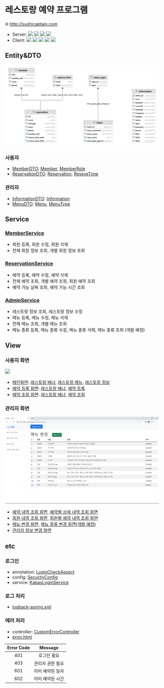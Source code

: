# 레스토랑 예약 프로그램
:globe_with_meridians: http://sushicaptain.com
- Server:
  ![](https://img.shields.io/badge/Java-007396?style=flat-square&logo=java&logoColor=white)
  ![](https://img.shields.io/badge/Spring-6DB33F?style=flat-square&logo=spring&logoColor=white)
  ![](https://img.shields.io/badge/MariaDB-003545?style=flat-square&logo=mariadb&logoColor=white)
  ![](https://img.shields.io/badge/Amazon_EC2-FF9900?style=flat-square&logo=amazonaws&logoColor=white)
- Client:
  ![](https://img.shields.io/badge/HTML5-E34F26?style=flat-square&logo=html5&logoColor=white)
  ![](https://img.shields.io/badge/CSS3-1572B6?style=flat-square&logo=css3&logoColor=white)
  ![](https://img.shields.io/badge/JavaScript-F7DF1E?style=flat-square&logo=javascript&logoColor=white)
  ![](https://img.shields.io/badge/Bootstrap-7952B3?style=flat-square&logo=bootstrap&logoColor=white)
  ![](https://img.shields.io/badge/Thymeleaf-005F0F?style=flat-square&logo=thymeleaf&logoColor=white)


## Entity&DTO
![](/readmeImg/erd.png)
### 사용자
- [MemberDTO](/src/main/java/com/example/sushi/dto/user/MemberDTO.java):
  [Member](/src/main/java/com/example/sushi/entity/user/Member.java),
  [MemberRole](/src/main/java/com/example/sushi/entity/user/MemberRole.java)
- [ReservationDTO](/src/main/java/com/example/sushi/dto/user/ReservationDTO.java):
  [Reservation](/src/main/java/com/example/sushi/entity/user/Reservation.java),
  [ReseveTime](/src/main/java/com/example/sushi/entity/user/ReserveTime.java)
    
### 관리자
- [InformationDTO](/src/main/java/com/example/sushi/dto/admin/InformationDTO.java):
  [Information](/src/main/java/com/example/sushi/entity/admin/Information.java)
- [MenuDTO](/src/main/java/com/example/sushi/dto/admin/MenuDTO.java):
  [Menu](/src/main/java/com/example/sushi/entity/admin/Menu.java),
  [MenuType](/src/main/java/com/example/sushi/entity/admin/MenuType.java)

## Service
### [MemberService](/src/main/java/com/example/sushi/service/MemberServiceImpl.java)
- 회원 등록, 회원 수정, 회원 삭제
- 전체 회원 정보 조회, 개별 회원 정보 조회
### [ReservationService](/src/main/java/com/example/sushi/service/ReservationServiceImpl.java)
- 예약 등록, 예약 수정, 예약 삭제
- 전체 예약 조회, 개별 예약 조회, 회원 예약 조회
- 예약 가능 날짜 조회, 예약 가능 시간 조회
### [AdminService](/src/main/java/com/example/sushi/service/AdminServiceImpl.java)
- 레스토랑 정보 조회, 레스토랑 정보 수정
- 메뉴 등록, 메뉴 수정, 메뉴 삭제
- 전체 메뉴 조회, 개별 메뉴 조회
- 메뉴 종류 등록, 메뉴 종류 수정, 메뉴 종류 삭제, 메뉴 종류 조회 (개발 예정)

## View
### 사용자 화면
![](/readmeImg/user.png)
- [메인화면](/src/main/resources/templates/sushi/main.html):
  [레스토랑 배너](/src/main/resources/templates/sushi/fragment/hero.html),
  [레스토랑 메뉴](/src/main/resources/templates/sushi/fragment/menu.html),
  [레스토랑 정보](/src/main/resources/templates/sushi/fragment/contact.html)
- [예약 등록 화면](/src/main/resources/templates/sushi/register.html):
  [레스토랑 배너](/src/main/resources/templates/sushi/fragment/hero.html),
  [예약 등록](/src/main/resources/templates/sushi/fragment/book.html)
- [예약 조회 화면](/src/main/resources/templates/sushi/register.html):
  [레스토랑 배너](/src/main/resources/templates/sushi/fragment/hero.html),
  [예약 조회](/src/main/resources/templates/sushi/fragment/special.html)

### 관리자 화면
![](/readmeImg/admin.png)
- [예약 내역 조회 화면](/src/main/resources/templates/admin/reservation.html),
  [예약별 상세 내역 조회 화면](/src/main/resources/templates/admin/read.html)
- [회원 내역 조회 화면](/src/main/resources/templates/admin/member.html),
  [회원별 예약 내역 조회 화면](/src/main/resources/templates/admin/list.html)
- [메뉴 변경 화면](/src/main/resources/templates/admin/menu.html),
  [메뉴 종류 변경 화면(개발 예정)](/src/main/resources/templates/admin/menutype.html)
- [관리자 정보 변경 화면](/src/main/resources/templates/admin/information.html)

## etc
### 로그인
- annotation: [LoginCheckAspect](/src/main/java/com/example/sushi/annotation/LoginCheckAspect.java)
- config: [SecurityConfig](/src/main/java/com/example/sushi/config/SecurityConfig.java)
- service: [KakaoLoginService](/src/main/java/com/example/sushi/service/KakaoLoginService.java)
### 로그 처리
- [logback-spring.xml](/src/main/resources/logback-spring.xml)
### 에러 처리
- controller: [CustomErrorController](/src/main/java/com/example/sushi/controller/CustomErrorController.java)
- [error.html](/src/main/resources/templates/error.html)    

|Error Code|Message|
|:---:|:---:|
|401|로그인 필요|
|403|관리자 권한 필요|
|601|이미 예약된 일자|
|602|이미 예약된 시간|